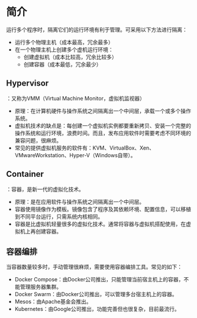 # 简介

运行多个程序时，隔离它们的运行环境有利于管理。可采用以下方法进行隔离：
- 运行多个物理主机（成本最高，冗余最多）
- 在一个物理主机上创建多个虚机运行环境：
  - 创建虚拟机（成本比较高，冗余比较多）
  - 创建容器（成本最低，冗余最少）

## Hypervisor

：又称为VMM（Virtual Machine Monitor，虚拟机监视器）
- 原理：在计算机硬件与操作系统之间隔离出一个中间层，承载一个或多个操作系统。
- 虚拟机技术的缺点是：每创建一个虚拟机实例都要重新拷贝、安装一个完整的操作系统和运行环境，浪费时间。而且，发布应用软件时需要考虑不同环境的兼容问题，很麻烦。
- 常见的提供虚拟机服务的软件有：KVM、VirtualBox、Xen、VMwareWorkstation、Hyper-V（Windows自带）。

## Container

：容器，是新一代的虚拟化技术。
- 原理：是在应用软件与操作系统之间隔离出一个中间层。
- 容器使用镜像作为模板。镜像包含了程序及其依赖环境、配置信息，可以移植到不同平台运行，只需系统内核相同。
- 容器是比虚拟机轻量很多的虚拟化技术。通常将容器与虚拟机搭配使用，在虚拟机上再创建容器。

## 容器编排

当容器数量较多时，手动管理很麻烦，需要使用容器编排工具。常见的如下：
- Docker Compose：由Docker公司推出，只能管理当前宿主机上的容器，不能管理服务器集群。
- Docker Swarm：由Docker公司推出，可以管理多台宿主机上的容器。
- Mesos：由Apache基金会推出。
- Kubernetes：由Google公司推出，功能完善但也很复杂，目前最流行。
